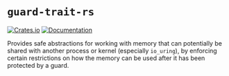 # `guard-trait-rs`
[![Crates.io](https://img.shields.io/crates/v/guard-trait.svg)](https://crates.io/crates/guard-trait)
[![Documentation](https://docs.rs/guard-trait/badge.svg)](https://docs.rs/guard-trait/)

Provides safe abstractions for working with memory that can potentially be
shared with another process or kernel (especially `io_uring`), by enforcing
certain restrictions on how the memory can be used after it has been protected
by a guard.
